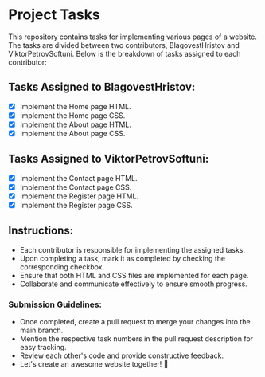 # Project Tasks

This repository contains tasks for implementing various pages of a website. The tasks are divided between two contributors, BlagovestHristov and ViktorPetrovSoftuni. Below is the breakdown of tasks assigned to each contributor:

## Tasks Assigned to BlagovestHristov:
- [x] Implement the Home page HTML.
- [x] Implement the Home page CSS.
- [x] Implement the About page HTML.
- [x] Implement the About page CSS.

## Tasks Assigned to ViktorPetrovSoftuni:
- [x] Implement the Contact page HTML.
- [x] Implement the Contact page CSS.
- [x] Implement the Register page HTML.
- [x] Implement the Register page CSS.

## Instructions:
- Each contributor is responsible for implementing the assigned tasks.
- Upon completing a task, mark it as completed by checking the corresponding checkbox.
- Ensure that both HTML and CSS files are implemented for each page.
- Collaborate and communicate effectively to ensure smooth progress.

### Submission Guidelines:
- Once completed, create a pull request to merge your changes into the main branch.
- Mention the respective task numbers in the pull request description for easy tracking.
- Review each other's code and provide constructive feedback.
- Let's create an awesome website together! 🚀
